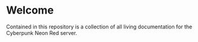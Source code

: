 # Welcome

Contained in this repository is a collection of all living documentation for the Cyberpunk Neon Red server.
